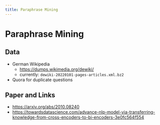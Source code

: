 ```yaml
---
title: Paraphrase Mining
---
```


# Paraphrase Mining

## Data
- German Wikipedia
  - https://dumps.wikimedia.org/dewiki/
  - currently: `dewiki-20220101-pages-articles.xml.bz2`
- Quora for duplicate questions

## Paper and Links
- https://arxiv.org/abs/2010.08240
- https://towardsdatascience.com/advance-nlp-model-via-transferring-knowledge-from-cross-encoders-to-bi-encoders-3e0fc564f554
